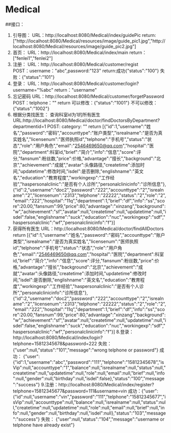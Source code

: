 Medical
======

##接口：
1. 引导图：
	URL：http://localhost:8080/Medical/index/guidePic 
	return:["http://localhost:8080/Medical/resources/image/guide_pic1.jpg","http://localhost:8080/Medical/resources/image/guide_pic2.jpg"]
2. 首页：
	URL：http://localhost:8080/Medical/index/main
	return：["fenlei1","fenlei2"]
3. 注册：
	URL：http://localhost:8080/Medical/customer/regist  
	POST：username："abc",password:"123" 
	return:成功{"status":"100"} 失败：{"status":"101"}
4. 登录：
	URL：http://localhost:8080/Medical/customer/login?username="%abc"
	return："username"
5. 忘记密码
	URL：http://localhost:8080/Medical/customer/forgetPassword  
	POST：telphone：""
	return 可以修改：{"status":"1001"} 不可以修改：{"status":"1002"}
6. 根据分类找医生：
	查询科室id为1的所有医生
	URL:http://localhost:8080/Medical/doctor/findDoctorsByDepartment?departmentid=1
	POST: category: ""
	return [{"id":1,"username":"姓名","password":"密码","accounttype":"账户类型","isrealname":"是否为真实姓名","licensenum":"医师执照id","telphone":"手机号","status":"状态","role":"用户角色","email":"2546469650@qq.com","hospital":"医院","department":科室id,"brief":"简介","info":"信息","score":评分,"fansnum":粉丝数,"price":价格,"advantage":"擅长","background":"北京","achievement":"成就","avatar":头像路径,"createtime":添加时间,"updatetime":修改时间,"isdel":是否删除,"englishname":"英文名","education":"教育程度","workingexp":"工作经验","haspersonalclinic":"是否有个人诊所","personalclinicinfo":"诊所信息"},{"id":2,"username":"doc2","password":"222","accounttype":"2","isrealname":"2","licensenum":"2313","telphone":"22222","status":"2","role":"2","email":"222","hospital":"11q","department":1,"brief":"df","info":"ss","score":20.00,"fansnum":99,"price":80,"advantage":"xinzang","background":"w","achievement":"sf","avatar":null,"createtime":null,"updatetime":null,"isdel":false,"englishname":"suck","education":"nuc","workingexp":"sdf","haspersonalclinic":"wf","personalclinicinfo":"f"}]
7. 获得所有医生
	URL：http://localhost:8080/Medical/doctor/findAllDoctors
	return [{"id":1,"username":"姓名","password":"密码","accounttype":"账户类型","isrealname":"是否为真实姓名","licensenum":"医师执照id","telphone":"手机号","status":"状态","role":"用户角色","email":"2546469650@qq.com","hospital":"医院","department":科室id,"brief":"简介","info":"信息","score":评分,"fansnum":粉丝数,"price":价格,"advantage":"擅长","background":"北京","achievement":"成就","avatar":头像路径,"createtime":添加时间,"updatetime":修改时间,"isdel":是否删除,"englishname":"英文名","education":"教育程度","workingexp":"工作经验","haspersonalclinic":"是否有个人诊所","personalclinicinfo":"诊所信息"},{"id":2,"username":"doc2","password":"222","accounttype":"2","isrealname":"2","licensenum":"2313","telphone":"22222","status":"2","role":"2","email":"222","hospital":"11q","department":1,"brief":"df","info":"ss","score":20.00,"fansnum":99,"price":80,"advantage":"xinzang","background":"w","achievement":"sf","avatar":null,"createtime":null,"updatetime":null,"isdel":false,"englishname":"suck","education":"nuc","workingexp":"sdf","haspersonalclinic":"wf","personalclinicinfo":"f"}]
8.登录：http://localhost:8080/Medical/index/login?telphone=15812345678&password=222
失败：
{"user":null,"status":"101","message":"wrong telphone or password"}	
成功：
{"user":{"id":1,"username":"abc","password":"111","telphone":"15812345678","isVip":null,"accounttype":"1","balance":null,"isrealname":null,"status":null,"createtime":null,"updatetime":null,"role":null,"email":null,"brief":null,"info":null,"gender":null,"birthday":null,"isdel":false},"status":"100","message":"success"}
9.注册：http://localhost:8080/Medical/index/register?telphone=15812345677&password=111&username=vin
成功：{"user":{"id":null,"username":"vin","password":"111","telphone":"15812345677","isVip":null,"accounttype":null,"balance":null,"isrealname":null,"status":null,"createtime":null,"updatetime":null,"role":null,"email":null,"brief":null,"info":null,"gender":null,"birthday":null,"isdel":null},"status":"103","message":"success"}
失败：
{"user":null,"status":"104","message":"username or telphone have already exist"}

